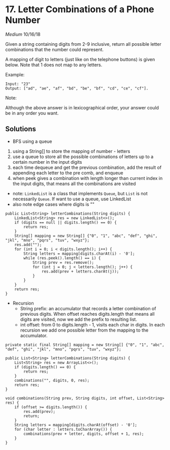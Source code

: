# 17. Letter Combinations of a Phone Number
*Medium*
10/16/18

Given a string containing digits from 2-9 inclusive, return all possible letter combinations that the number could represent.

A mapping of digit to letters (just like on the telephone buttons) is given below. Note that 1 does not map to any letters.

Example:
```
Input: "23"
Output: ["ad", "ae", "af", "bd", "be", "bf", "cd", "ce", "cf"].
```
Note:

Although the above answer is in lexicographical order, your answer could be in any order you want.

## Solutions
* BFS using a queue
1. using a String[] to store the mapping of number - letters
2. use a queue to store all the possible combinations of letters up to a certain number in the input digits
3. each time dequeue and get the previous combination, add the result of appending each letter to the pre comb, and enqueue
4. when peek gives a combination with length longer than current index in the input digits, that means all the combinations are visited
  - note: ```LinkedList``` is a class that implements ```Queue```, but ```List``` is not necessarily ```Queue```. If want to use a queue, use LinkedList
  - also note edge cases where digits is ""
```
public List<String> letterCombinations(String digits) {
    LinkedList<String> res = new LinkedList<>();
    if (digits == null || digits.length() == 0) {
        return res;
    }
    String[] mapping = new String[] {"0", "1", "abc", "def", "ghi", "jkl", "mno", "pqrs", "tuv", "wxyz"};
    res.add("");
    for (int i = 0; i < digits.length(); i++) {
        String letters = mapping[digits.charAt(i) - '0'];
        while (res.peek().length() == i) {
            String prev = res.remove();
            for (int j = 0; j < letters.length(); j++) {
                res.add(prev + letters.charAt(j));
            }
        }
    }
    return res;
}
```

* Recursion
  - String prefix: an accumulator that records a letter combination of previous digits. When offset reaches digits.length that means all digits are visited, now we add the prefix to resulting list.
  - int offset: from 0 to digits.length - 1, visits each char in digits. In each recursion we add one possible letter from the mapping to the accumulator.
```
private static final String[] mapping = new String[] {"0", "1", "abc", "def", "ghi", "jkl", "mno", "pqrs", "tuv", "wxyz"};

public List<String> letterCombinations(String digits) {
    List<String> res = new ArrayList<>();
    if (digits.length() == 0) {
        return res;
    }
    combinations("", digits, 0, res);
    return res;
}

void combinations(String prev, String digits, int offset, List<String> res) {
    if (offset >= digits.length()) {
        res.add(prev);
        return;
    }
    String letters = mapping[digits.charAt(offset) - '0'];
    for (char letter : letters.toCharArray()) {
        combinations(prev + letter, digits, offset + 1, res);
    }
}
```
